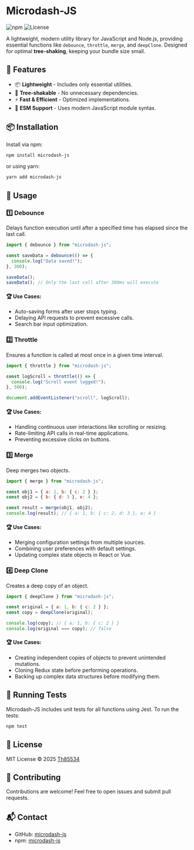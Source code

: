 # Microdash-JS

![npm](https://img.shields.io/npm/v/microdash-js?color=orange) ![License](https://img.shields.io/npm/l/microdash-js) 

<!-- ![Downloads](https://img.shields.io/npm/dt/microdash-js) -->

A lightweight, modern utility library for JavaScript and Node.js, providing essential functions like `debounce`, `throttle`, `merge`, and `deepClone`. Designed for optimal **tree-shaking**, keeping your bundle size small.

## 🚀 Features
- 📦 **Lightweight** - Includes only essential utilities.
- 🎯 **Tree-shakable** - No unnecessary dependencies.
- ⚡ **Fast & Efficient** - Optimized implementations.
- 📜 **ESM Support** - Uses modern JavaScript module syntax.

## 📦 Installation

Install via npm:
```sh
npm install microdash-js
```

or using yarn:
```sh
yarn add microdash-js
```

## 🔧 Usage

### 1️⃣ Debounce
Delays function execution until after a specified time has elapsed since the last call.

```javascript
import { debounce } from "microdash-js";

const saveData = debounce(() => {
  console.log("Data saved!");
}, 300);

saveData();
saveData(); // Only the last call after 300ms will execute
```

#### 🏆 Use Cases:
- Auto-saving forms after user stops typing.
- Delaying API requests to prevent excessive calls.
- Search bar input optimization.

### 2️⃣ Throttle
Ensures a function is called at most once in a given time interval.

```javascript
import { throttle } from "microdash-js";

const logScroll = throttle(() => {
  console.log("Scroll event logged!");
}, 500);

document.addEventListener("scroll", logScroll);
```

#### 🏆 Use Cases:
- Handling continuous user interactions like scrolling or resizing.
- Rate-limiting API calls in real-time applications.
- Preventing excessive clicks on buttons.

### 3️⃣ Merge
Deep merges two objects.

```javascript
import { merge } from "microdash-js";

const obj1 = { a: 1, b: { c: 2 } };
const obj2 = { b: { d: 3 }, e: 4 };

const result = merge(obj1, obj2);
console.log(result); // { a: 1, b: { c: 2, d: 3 }, e: 4 }
```

#### 🏆 Use Cases:
- Merging configuration settings from multiple sources.
- Combining user preferences with default settings.
- Updating complex state objects in React or Vue.

### 4️⃣ Deep Clone
Creates a deep copy of an object.

```javascript
import { deepClone } from "microdash-js";

const original = { a: 1, b: { c: 2 } };
const copy = deepClone(original);

console.log(copy); // { a: 1, b: { c: 2 } }
console.log(original === copy); // false
```

#### 🏆 Use Cases:
- Creating independent copies of objects to prevent unintended mutations.
- Cloning Redux state before performing operations.
- Backing up complex data structures before modifying them.

## 🧪 Running Tests
Microdash-JS includes unit tests for all functions using Jest. To run the tests:
```sh
npm test
```

## 📜 License
MIT License © 2025 [Th85534](https://github.com/Th85534)

## 🌟 Contributing
Contributions are welcome! Feel free to open issues and submit pull requests.

## 📬 Contact
- GitHub: [microdash-js](https://github.com/Th85534/npm-packages/microdash-js)
- npm: [microdash-js](https://www.npmjs.com/package/microdash-js)
